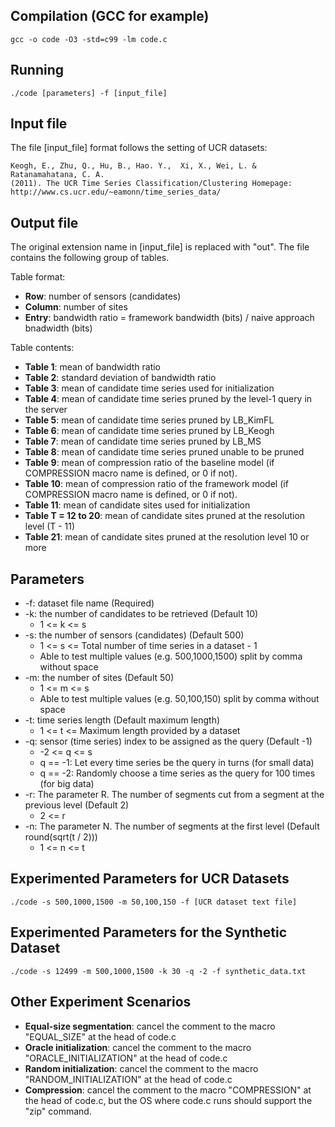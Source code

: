 ## Compilation (GCC for example)

```
gcc -o code -O3 -std=c99 -lm code.c
```

## Running

```
./code [parameters] -f [input_file]
```

## Input file

The file [input_file] format follows the setting of UCR datasets:

```
Keogh, E., Zhu, Q., Hu, B., Hao. Y.,  Xi, X., Wei, L. & Ratanamahatana, C. A.
(2011). The UCR Time Series Classification/Clustering Homepage:
http://www.cs.ucr.edu/~eamonn/time_series_data/
```

## Output file

The original extension name in [input_file] is replaced with "out".
The file contains the following group of tables.

Table format:
* **Row**: number of sensors (candidates)
* **Column**: number of sites
* **Entry**: bandwidth ratio = framework bandwidth (bits) / naive approach bnadwidth (bits)

Table contents:
* **Table 1**: mean of bandwidth ratio
* **Table 2**: standard deviation of bandwidth ratio
* **Table 3**: mean of candidate time series used for initialization
* **Table 4**: mean of candidate time series pruned by the level-1 query in the server
* **Table 5**: mean of candidate time series pruned by LB_KimFL
* **Table 6**: mean of candidate time series pruned by LB_Keogh
* **Table 7**: mean of candidate time series pruned by LB_MS
* **Table 8**: mean of candidate time series pruned unable to be pruned
* **Table 9**: mean of compression ratio of the baseline model (if COMPRESSION macro name is defined, or 0 if not).
* **Table 10**: mean of compression ratio of the framework model (if COMPRESSION macro name is defined, or 0 if not).
* **Table 11**: mean of candidate sites used for initialization
* **Table T = 12 to 20**: mean of candidate sites pruned at the resolution level (T - 11)
* **Table 21**: mean of candidate sites pruned at the resolution level 10 or more

## Parameters

* -f: dataset file name (Required)
* -k: the number of candidates to be retrieved (Default 10)
  * 1 <= k <= s
* -s: the number of sensors (candidates) (Default 500)
  * 1 <= s <= Total number of time series in a dataset - 1
  * Able to test multiple values (e.g. 500,1000,1500) split by comma without space
* -m: the number of sites (Default 50)
  * 1 <= m <= s
  * Able to test multiple values (e.g. 50,100,150) split by comma without space
* -t: time series length (Default maximum length)
  * 1 <= t <= Maximum length provided by a dataset
* -q: sensor (time series) index to be assigned as the query (Default -1)
  * -2 <= q <= s
  * q == -1: Let every time series be the query in turns (for small data)
  * q == -2: Randomly choose a time series as the query for 100 times (for big data)
* -r: The parameter R. The number of segments cut from a segment at the previous level (Default 2)
  * 2 <= r
* -n: The parameter N. The number of segments at the first level (Default round(sqrt(t / 2)))
  * 1 <= n <= t

## Experimented Parameters for UCR Datasets

```
./code -s 500,1000,1500 -m 50,100,150 -f [UCR dataset text file]
```


## Experimented Parameters for the Synthetic Dataset

```
./code -s 12499 -m 500,1000,1500 -k 30 -q -2 -f synthetic_data.txt
```

## Other Experiment Scenarios

* **Equal-size segmentation**: cancel the comment to the macro "EQUAL_SIZE" at the head of code.c
* **Oracle initialization**: cancel the comment to the macro "ORACLE_INITIALIZATION" at the head of code.c
* **Random initialization**: cancel the comment to the macro "RANDOM_INITIALIZATION" at the head of code.c
* **Compression**: cancel the comment to the macro "COMPRESSION" at the head of code.c, but the OS where code.c runs should support the "zip" command.
